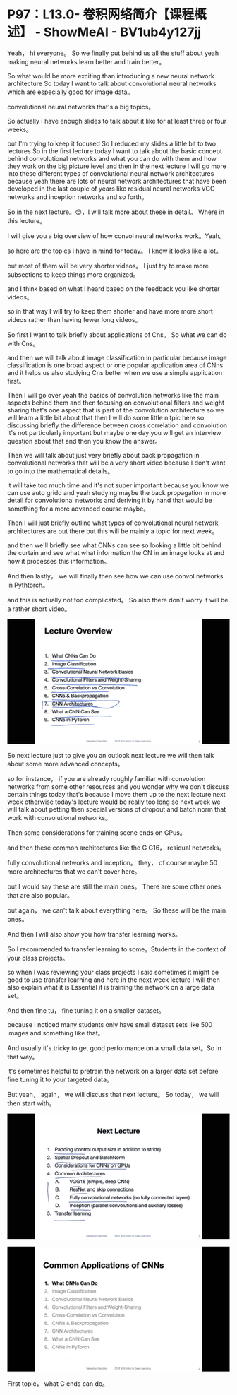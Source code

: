 # P97：L13.0- 卷积网络简介【课程概述】 - ShowMeAI - BV1ub4y127jj

Yeah， hi everyone。 So we finally put behind us all the stuff about yeah making neural networks learn better and train better。

 So what would be more exciting than introducing a new neural network architecture So today I want to talk about convolutional neural networks which are especially good for image data。

 convolutional neural networks that's a big topics。

 So actually I have enough slides to talk about it like for at least three or four weeks。

 but I'm trying to keep it focused So I reduced my slides a little bit to two lectures So in the first lecture today I want to talk about the basic concept behind convolutional networks and what you can do with them and how they work on the big picture level and then in the next lecture I will go more into these different types of convolutional neural network architectures because yeah there are lots of neural network architectures that have been developed in the last couple of years like residual neural networks VGG networks and inception networks and so forth。

 So in the next lecture。😊，I will talk more about these in detail。 Where in this lecture。

 I will give you a big overview of how convol neural networks work。Yeah。

 so here are the topics I have in mind for today。 I know it looks like a lot。

 but most of them will be very shorter videos。 I just try to make more subsections to keep things more organized。

 and I think based on what I heard based on the feedback you like shorter videos。

 so in that way I will try to keep them shorter and have more more short videos rather than having fewer long videos。

 So first I want to talk briefly about applications of Cns。 So what we can do with Cns。

 and then we will talk about image classification in particular because image classification is one broad aspect or one popular application area of CNns and it helps us also studying Cns better when we use a simple application first。

Then I will go over yeah the basics of convolution networks like the main aspects behind them and then focusing on convolutional filters and weight sharing that's one aspect that is part of the convolution architecture so we will learn a little bit about that then I will do some little nitpic here so discussing briefly the difference between cross correlation and convolution it's not particularly important but maybe one day you will get an interview question about that and then you know the answer。

Then we will talk about just very briefly about back propagation in convolutional networks that will be a very short video because I don't want to go into the mathematical details。

 it will take too much time and it's not super important because you know we can use auto gridd and yeah studying maybe the back propagation in more detail for convolutional networks and deriving it by hand that would be something for a more advanced course maybe。

Then I will just briefly outline what types of convolutional neural network architectures are out there but this will be mainly a topic for next week。

 and then we'll briefly see what CNNs can see so looking a little bit behind the curtain and see what what information the CN in an image looks at and how it processes this information。

And then lastly， we will finally then see how we can use convol networks in Pythtorch。

 and this is actually not too complicated。 So also there don't worry it will be a rather short video。



![](img/53f4d88cef301b348a291c2e0ce4bf54_1.png)

So next lecture just to give you an outlook next lecture we will then talk about some more advanced concepts。

 so for instance， if you are already roughly familiar with convolution networks from some other resources and you wonder why we don't discuss certain things today that's because I move them up to the next lecture next week otherwise today's lecture would be really too long so next week we will talk about petting then special versions of dropout and batch norm that work with convolutional networks。

Then some considerations for training scene ends on GPus。

 and then these common architectures like the G G16， residual networks。

 fully convolutional networks and inception。 they， of course maybe 50 more architectures that we can't cover here。

 but I would say these are still the main ones。 There are some other ones that are also popular。

 but again， we can't talk about everything here。 So these will be the main ones。

 And then I will also show you how transfer learning works。

 So I recommended to transfer learning to some。Students in the context of your class projects。

 so when I was reviewing your class projects I said sometimes it might be good to use transfer learning and here in the next week lecture I will then also explain what it is Essential it is training the network on a large data set。

And then fine tu， fine tuning it on a smaller dataset。

 because I noticed many students only have small dataset sets like 500 images and something like that。

 And usually it's tricky to get good performance on a small data set。So in that way。

 it's sometimes helpful to pretrain the network on a larger data set before fine tuning it to your targeted data。

 But yeah， again， we will discuss that next lecture。 So today， we will then start with。



![](img/53f4d88cef301b348a291c2e0ce4bf54_3.png)

![](img/53f4d88cef301b348a291c2e0ce4bf54_4.png)

First topic， what C ends can do。